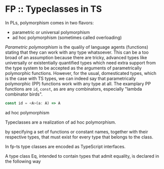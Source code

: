 # FP :: Typeclasses in TS

In PLs, polymorphism comes in two flavors:
- parametric or universal polymorphism
- ad hoc polymorphism (sometimes called overloading)

*Parametric polymorphism* is the qualily of language agents (functions) stating that they can work with any type whatsoever. This can be a too broad of an assumption because there are tricky, advanced types like universally or existentially quantified types which need extra support from the type system to be accepted as the arguments of parametrically polymorphic functions. However, for the usual, domesticated types, which is the case with TS types, we can indeed say that parametrically polymorphic (PP) functions work with any type at all. The examplary PP functions are `id`, `const`, as are any combinators, especially "lambda combinator birds".

```ts
const id = <A>(a: A) => A

```




ad hoc polymorphism

Typeclasses are a realization of ad hoc polymorphism.


by specifying a set of functions or constant names, together with their respective types, that must exist for every type that belongs to the class.

In fp-ts type classes are encoded as TypeScript interfaces.

A type class Eq, intended to contain types that admit equality, is declared in the following way
